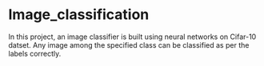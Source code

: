 # Image_classification
In this project, an image classifier is built using neural networks on Cifar-10 datset. Any image among the specified class can be classified as per the labels correctly.
